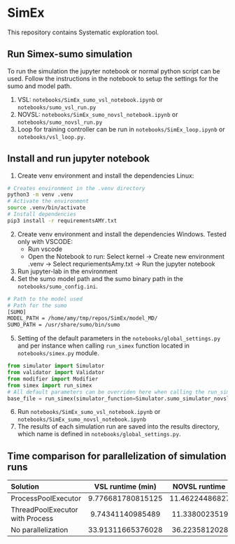# SimEx
This repository contains Systematic exploration tool.

## Run Simex-sumo simulation
To run the simulation the jupyter notebook or normal python script can be used. Follow the instructions in the 
notebook to setup the settings for the sumo and model path.
1. VSL: `notebooks/SimEx_sumo_vsl_notebook.ipynb` or `notebooks/sumo_vsl_run.py`
2. NOVSL: `notebooks/SimEx_sumo_novsl_notebook.ipynb` or `notebooks/sumo_novsl_run.py`
3. Loop for training controller can be run in `notebooks/SimEx_loop.ipynb` or `notebooks/vsl_loop.py`.

## Install and run jupyter notebook
1. Create venv environment and install the dependencies Linux:
```bash
# Creates environment in the .venv directory
python3 -m venv .venv
# Activate the environment
source .venv/bin/activate
# Install dependencies
pip3 install -r requirementsAMY.txt
```
2. Create venv environment and install the dependencies Windows. Tested only with VSCODE:
   - Run vscode
   - Open the Notebook to run: Select kernel -> Create new environment .venv -> Select requriementsAmy.txt -> Run the jupyter notebook
3. Run jupyter-lab in the environment
4. Set the sumo model path and the sumo binary path in the `notebooks/sumo_config.ini`.
```bash
# Path to the model used
# Path for the sumo
[SUMO]
MODEL_PATH = /home/amy/tmp/repos/SimEx/model_MD/
SUMO_PATH = /usr/share/sumo/bin/sumo
```
5. Setting of the default parameters in the `notebooks/global_settings.py` and per instance when calling `run_simex` function located in `notebooks/simex.py` module.
```python
from simulator import Simulator
from validator import Validator
from modifier import Modifier
from simex import run_simex
# All default parameters can be overriden here when calling the run_simex function
base_file = run_simex(simulator_function=Simulator.sumo_simulator_novsl, modifier=Modifier.modifierA, validator=Validator.local_exploration_validator_A,instance_name='NOVSL_script')
```
6. Run `notebooks/SimEx_sumo_vsl_notebook.ipynb` or `notebooks/SimEx_sumo_novsl_notebook.ipynb`
7. The results of each simulation run are saved into the results directory, which name is defined in `notebooks/global_settings.py`.



## Time comparison for parallelization of simulation runs

| Solution                        | VSL runtime (min)   | NOVSL runtime (min)|
|:--------------------------------|:-------------------:|:------------------:|
| ProcessPoolExecutor             |  9.776681780815125  | 11.462244868278503 |
| ThreadPoolExecutor with Process |  9.74341140985489   | 11.33800235191981  |
| No parallelization              | 33.91311665376028   |  36.22358120282491 |